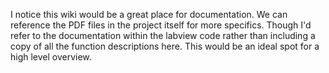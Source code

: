 I notice this wiki would be a great place for documentation. We can reference the PDF files in the project itself for more specifics. Though I'd refer to the documentation within the labview code rather than including a copy of all the function descriptions here. This would be an ideal spot for a high level overview.